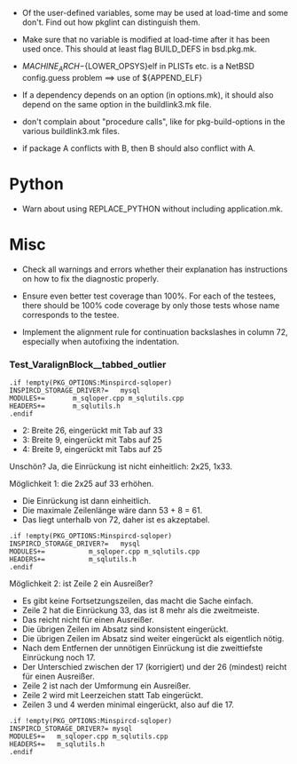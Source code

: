 * Of the user-defined variables, some may be used at load-time and some
  don't. Find out how pkglint can distinguish them.

* Make sure that no variable is modified at load-time after it has been
  used once. This should at least flag BUILD_DEFS in bsd.pkg.mk.

* ${MACHINE_ARCH}-${LOWER_OPSYS}elf in PLISTs etc. is a NetBSD config.guess
  problem ==> use of ${APPEND_ELF}

* If a dependency depends on an option (in options.mk), it should also
  depend on the same option in the buildlink3.mk file.

* don't complain about "procedure calls", like for pkg-build-options in
  the various buildlink3.mk files.

* if package A conflicts with B, then B should also conflict with A.

# Python

* Warn about using REPLACE_PYTHON without including application.mk.

# Misc

* Check all warnings and errors whether their explanation has instructions
  on how to fix the diagnostic properly.

* Ensure even better test coverage than 100%.
  For each of the testees, there should be 100% code coverage by
  only those tests whose name corresponds to the testee.

* Implement the alignment rule for continuation backslashes in column 72,
  especially when autofixing the indentation.

### Test_VaralignBlock__tabbed_outlier

~~~text
.if !empty(PKG_OPTIONS:Minspircd-sqloper)
INSPIRCD_STORAGE_DRIVER?=	mysql
MODULES+=		m_sqloper.cpp m_sqlutils.cpp
HEADERS+=		m_sqlutils.h
.endif
~~~

* 2: Breite 26, eingerückt mit Tab auf 33
* 3: Breite 9, eingerückt mit Tabs auf 25
* 4: Breite 9, eingerückt mit Tabs auf 25

Unschön?
Ja, die Einrückung ist nicht einheitlich: 2x25, 1x33.

Möglichkeit 1: die 2x25 auf 33 erhöhen.

* Die Einrückung ist dann einheitlich.
* Die maximale Zeilenlänge wäre dann 53 + 8 = 61.
* Das liegt unterhalb von 72, daher ist es akzeptabel.

~~~text
.if !empty(PKG_OPTIONS:Minspircd-sqloper)
INSPIRCD_STORAGE_DRIVER?=	mysql
MODULES+=			m_sqloper.cpp m_sqlutils.cpp
HEADERS+=			m_sqlutils.h
.endif
~~~

Möglichkeit 2: ist Zeile 2 ein Ausreißer?

* Es gibt keine Fortsetzungszeilen, das macht die Sache einfach.
* Zeile 2 hat die Einrückung 33, das ist 8 mehr als die zweitmeiste.
* Das reicht nicht für einen Ausreißer.
* Die übrigen Zeilen im Absatz sind konsistent eingerückt.
* Die übrigen Zeilen im Absatz sind weiter eingerückt als eigentlich nötig.
* Nach dem Entfernen der unnötigen Einrückung ist die zweittiefste Einrückung noch 17.
* Der Unterschied zwischen der 17 (korrigiert) und der 26 (mindest) reicht für einen Ausreißer.
* Zeile 2 ist nach der Umformung ein Ausreißer.
* Zeile 2 wird mit Leerzeichen statt Tab eingerückt.
* Zeilen 3 und 4 werden minimal eingerückt, also auf die 17.

~~~text
.if !empty(PKG_OPTIONS:Minspircd-sqloper)
INSPIRCD_STORAGE_DRIVER?= mysql
MODULES+=	m_sqloper.cpp m_sqlutils.cpp
HEADERS+=	m_sqlutils.h
.endif
~~~
